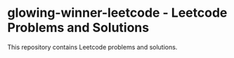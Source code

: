 # glowing-winner-leetcode - Leetcode Problems and Solutions

This repository contains Leetcode problems and solutions.

